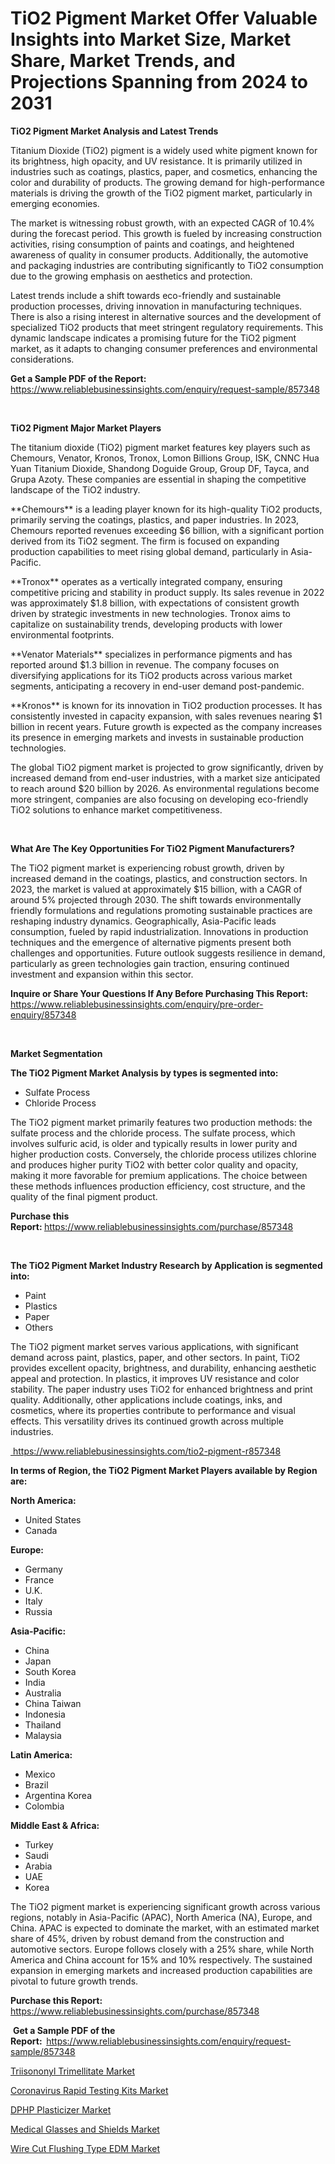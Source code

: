 <p><h1>TiO2 Pigment Market Offer Valuable Insights into Market Size, Market Share, Market Trends, and Projections Spanning from 2024 to 2031</h1></p><p><strong>TiO2 Pigment Market Analysis and Latest Trends</strong></p>
<p><p>Titanium Dioxide (TiO2) pigment is a widely used white pigment known for its brightness, high opacity, and UV resistance. It is primarily utilized in industries such as coatings, plastics, paper, and cosmetics, enhancing the color and durability of products. The growing demand for high-performance materials is driving the growth of the TiO2 pigment market, particularly in emerging economies. </p><p>The market is witnessing robust growth, with an expected CAGR of 10.4% during the forecast period. This growth is fueled by increasing construction activities, rising consumption of paints and coatings, and heightened awareness of quality in consumer products. Additionally, the automotive and packaging industries are contributing significantly to TiO2 consumption due to the growing emphasis on aesthetics and protection.</p><p>Latest trends include a shift towards eco-friendly and sustainable production processes, driving innovation in manufacturing techniques. There is also a rising interest in alternative sources and the development of specialized TiO2 products that meet stringent regulatory requirements. This dynamic landscape indicates a promising future for the TiO2 pigment market, as it adapts to changing consumer preferences and environmental considerations.</p></p>
<p><strong>Get a Sample PDF of the Report:&nbsp;</strong> <a href="https://www.reliablebusinessinsights.com/enquiry/request-sample/857348?utm_campaign=84&utm_medium=2&utm_source=Github&utm_content=ia&utm_term=10112024&utm_id=tio2-pigment">https://www.reliablebusinessinsights.com/enquiry/request-sample/857348</a></p>
<p>&nbsp;</p>
<p><strong>TiO2 Pigment Major Market Players</strong></p>
<p><p>The titanium dioxide (TiO2) pigment market features key players such as Chemours, Venator, Kronos, Tronox, Lomon Billions Group, ISK, CNNC Hua Yuan Titanium Dioxide, Shandong Doguide Group, Group DF, Tayca, and Grupa Azoty. These companies are essential in shaping the competitive landscape of the TiO2 industry.</p><p>**Chemours** is a leading player known for its high-quality TiO2 products, primarily serving the coatings, plastics, and paper industries. In 2023, Chemours reported revenues exceeding $6 billion, with a significant portion derived from its TiO2 segment. The firm is focused on expanding production capabilities to meet rising global demand, particularly in Asia-Pacific.</p><p>**Tronox** operates as a vertically integrated company, ensuring competitive pricing and stability in product supply. Its sales revenue in 2022 was approximately $1.8 billion, with expectations of consistent growth driven by strategic investments in new technologies. Tronox aims to capitalize on sustainability trends, developing products with lower environmental footprints.</p><p>**Venator Materials** specializes in performance pigments and has reported around $1.3 billion in revenue. The company focuses on diversifying applications for its TiO2 products across various market segments, anticipating a recovery in end-user demand post-pandemic.</p><p>**Kronos** is known for its innovation in TiO2 production processes. It has consistently invested in capacity expansion, with sales revenues nearing $1 billion in recent years. Future growth is expected as the company increases its presence in emerging markets and invests in sustainable production technologies.</p><p>The global TiO2 pigment market is projected to grow significantly, driven by increased demand from end-user industries, with a market size anticipated to reach around $20 billion by 2026. As environmental regulations become more stringent, companies are also focusing on developing eco-friendly TiO2 solutions to enhance market competitiveness.</p></p>
<p>&nbsp;</p>
<p><strong>What Are The Key Opportunities For TiO2 Pigment Manufacturers?</strong></p>
<p><p>The TiO2 pigment market is experiencing robust growth, driven by increased demand in the coatings, plastics, and construction sectors. In 2023, the market is valued at approximately $15 billion, with a CAGR of around 5% projected through 2030. The shift towards environmentally friendly formulations and regulations promoting sustainable practices are reshaping industry dynamics. Geographically, Asia-Pacific leads consumption, fueled by rapid industrialization. Innovations in production techniques and the emergence of alternative pigments present both challenges and opportunities. Future outlook suggests resilience in demand, particularly as green technologies gain traction, ensuring continued investment and expansion within this sector.</p></p>
<p><strong>Inquire or Share Your Questions If Any Before Purchasing This Report:</strong> <a href="https://www.reliablebusinessinsights.com/enquiry/pre-order-enquiry/857348?utm_campaign=84&utm_medium=2&utm_source=Github&utm_content=ia&utm_term=10112024&utm_id=tio2-pigment">https://www.reliablebusinessinsights.com/enquiry/pre-order-enquiry/857348</a></p>
<p>&nbsp;</p>
<p><strong>Market Segmentation</strong></p>
<p><strong>The TiO2 Pigment Market Analysis by types is segmented into:</strong></p>
<p><ul><li>Sulfate Process</li><li>Chloride Process</li></ul></p>
<p><p>The TiO2 pigment market primarily features two production methods: the sulfate process and the chloride process. The sulfate process, which involves sulfuric acid, is older and typically results in lower purity and higher production costs. Conversely, the chloride process utilizes chlorine and produces higher purity TiO2 with better color quality and opacity, making it more favorable for premium applications. The choice between these methods influences production efficiency, cost structure, and the quality of the final pigment product.</p></p>
<p><strong>Purchase this Report:&nbsp;</strong><a href="https://www.reliablebusinessinsights.com/purchase/857348?utm_campaign=84&utm_medium=2&utm_source=Github&utm_content=ia&utm_term=10112024&utm_id=tio2-pigment">https://www.reliablebusinessinsights.com/purchase/857348</a></p>
<p>&nbsp;</p>
<p><strong>The TiO2 Pigment Market Industry Research by Application is segmented into:</strong></p>
<p><ul><li>Paint</li><li>Plastics</li><li>Paper</li><li>Others</li></ul></p>
<p><p>The TiO2 pigment market serves various applications, with significant demand across paint, plastics, paper, and other sectors. In paint, TiO2 provides excellent opacity, brightness, and durability, enhancing aesthetic appeal and protection. In plastics, it improves UV resistance and color stability. The paper industry uses TiO2 for enhanced brightness and print quality. Additionally, other applications include coatings, inks, and cosmetics, where its properties contribute to performance and visual effects. This versatility drives its continued growth across multiple industries.</p></p>
<p><a href="https://www.reliablebusinessinsights.com/tio2-pigment-r857348?utm_campaign=84&utm_medium=2&utm_source=Github&utm_content=ia&utm_term=10112024&utm_id=tio2-pigment">&nbsp;https://www.reliablebusinessinsights.com/tio2-pigment-r857348</a></p>
<p><strong>In terms of Region, the TiO2 Pigment Market Players available by Region are:</strong></p>
<p>
    <p> <strong> North America: </strong>
        <ul>
            <li>United States</li>
            <li>Canada</li>
        </ul>
        </p> 
    <p> <strong> Europe: </strong>
        <ul>
            <li>Germany</li>
            <li>France</li>
            <li>U.K.</li>
            <li>Italy</li>
            <li>Russia</li>
        </ul>
        </p> 
    <p> <strong> Asia-Pacific: </strong>
        <ul>
            <li>China</li>
            <li>Japan</li>
            <li>South Korea</li>
            <li>India</li>
            <li>Australia</li>
            <li>China Taiwan</li>
            <li>Indonesia</li>
            <li>Thailand</li>
            <li>Malaysia</li>
        </ul>
        </p> 
    <p> <strong> Latin America: </strong>
        <ul>
            <li>Mexico</li>
            <li>Brazil</li>
            <li>Argentina Korea</li>
            <li>Colombia</li>
        </ul>
        </p> 
    <p> <strong> Middle East & Africa: </strong>
        <ul>
            <li>Turkey</li>
            <li>Saudi</li>
            <li>Arabia</li>
            <li>UAE</li>
            <li>Korea</li>
        </ul>
    </p>
    </p>
<p><p>The TiO2 pigment market is experiencing significant growth across various regions, notably in Asia-Pacific (APAC), North America (NA), Europe, and China. APAC is expected to dominate the market, with an estimated market share of 45%, driven by robust demand from the construction and automotive sectors. Europe follows closely with a 25% share, while North America and China account for 15% and 10% respectively. The sustained expansion in emerging markets and increased production capabilities are pivotal to future growth trends.</p></p>
<p><strong>Purchase this Report: </strong><a href="https://www.reliablebusinessinsights.com/purchase/857348?utm_campaign=84&utm_medium=2&utm_source=Github&utm_content=ia&utm_term=10112024&utm_id=tio2-pigment">https://www.reliablebusinessinsights.com/purchase/857348</a></p>
<p>&nbsp;<strong>Get a Sample PDF of the Report:&nbsp;&nbsp;</strong><a href="https://www.reliablebusinessinsights.com/enquiry/request-sample/857348?utm_campaign=84&utm_medium=2&utm_source=Github&utm_content=ia&utm_term=10112024&utm_id=tio2-pigment">https://www.reliablebusinessinsights.com/enquiry/request-sample/857348</a></p>
<p><strong></strong></p>
<p><p><a href="https://github.com/akrenkthongy/Market-Research-Report-List-1/blob/main/triisononyl-trimellitate-market.md?utm_campaign=84&utm_medium=2&utm_source=Github&utm_content=ia&utm_term=10112024&utm_id=tio2-pigment">Triisononyl Trimellitate Market</a></p><p><a href="https://issuu.com/reportprime-2/docs/coronavirus-rapid-testing-kits-mark_afc8a88989a397?utm_campaign=84&utm_medium=2&utm_source=Github&utm_content=ia&utm_term=10112024&utm_id=tio2-pigment">Coronavirus Rapid Testing Kits Market</a></p><p><a href="https://github.com/MegiDuro586/Market-Research-Report-List-1/blob/main/dphp-plasticizer-market.md?utm_campaign=84&utm_medium=2&utm_source=Github&utm_content=ia&utm_term=10112024&utm_id=tio2-pigment">DPHP Plasticizer Market</a></p><p><a href="https://issuu.com/reportprime-2/docs/medical-glasses-and-shields-market-_88904bed34f6e0?utm_campaign=84&utm_medium=2&utm_source=Github&utm_content=ia&utm_term=10112024&utm_id=tio2-pigment">Medical Glasses and Shields Market</a></p><p><a href="https://www.linkedin.com/pulse/analyzing-wire-cut-flushing-type-edm-market-dynamics-growth-xbhhf?utm_campaign=84&utm_medium=2&utm_source=Github&utm_content=ia&utm_term=10112024&utm_id=tio2-pigment">Wire Cut Flushing Type EDM Market</a></p></p>